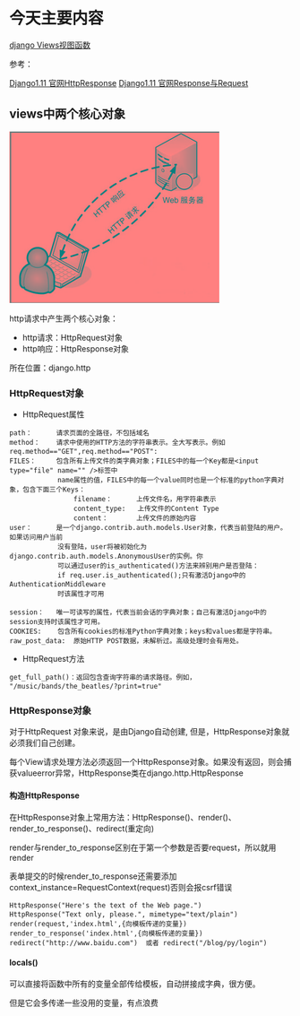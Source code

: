 # 今天主要内容
[django Views视图函数]()

参考：

[Django1.11 官网HttpResponse](https://docs.djangoproject.com/en/1.11/topics/http/shortcuts/)
[Django1.11 官网Response与Request](https://docs.djangoproject.com/en/1.11/ref/request-response/)


## views中两个核心对象
![avatar](/day05/imgs/51.png)

http请求中产生两个核心对象：
- http请求：HttpRequest对象
- http响应：HttpResponse对象

所在位置：django.http

### HttpRequest对象
- HttpRequest属性
```
path：      请求页面的全路径，不包括域名
method：    请求中使用的HTTP方法的字符串表示。全大写表示。例如req.method=="GET",req.method=="POST":
FILES：     包含所有上传文件的类字典对象；FILES中的每一个Key都是<input type="file" name="" />标签中
            name属性的值，FILES中的每一个value同时也是一个标准的python字典对象，包含下面三个Keys：
                filename：      上传文件名，用字符串表示
                content_type:   上传文件的Content Type
                content：       上传文件的原始内容
user：      是一个django.contrib.auth.models.User对象，代表当前登陆的用户。如果访问用户当前
            没有登陆，user将被初始化为django.contrib.auth.models.AnonymousUser的实例。你
            可以通过user的is_authenticated()方法来辨别用户是否登陆：
            if req.user.is_authenticated();只有激活Django中的AuthenticationMiddleware
            时该属性才可用

session：   唯一可读写的属性，代表当前会话的字典对象；自己有激活Django中的session支持时该属性才可用。
COOKIES:    包含所有cookies的标准Python字典对象；keys和values都是字符串。
raw_post_data:  原始HTTP POST数据，未解析过。高级处理时会有用处。
```
- HttpRequest方法
```
get_full_path()：返回包含查询字符串的请求路径。例如， "/music/bands/the_beatles/?print=true"
```

### HttpResponse对象
对于HttpRequest 对象来说，是由Django自动创建, 但是，HttpResponse对象就必须我们自己创建。

每个View请求处理方法必须返回一个HttpResponse对象。如果没有返回，则会捕获valueerror异常，HttpResponse类在django.http.HttpResponse

#### 构造HttpResponse
在HttpResponse对象上常用方法：HttpResponse()、render()、render_to_response()、redirect(重定向)

render与render_to_response区别在于第一个参数是否要request，所以就用render

表单提交的时候render_to_response还需要添加 context_instance=RequestContext(request)否则会报csrf错误
```
HttpResponse("Here's the text of the Web page.")
HttpResponse("Text only, please.", mimetype="text/plain")
render(request,'index.html',{向模板传递的变量})
render_to_response('index.html',{向模板传递的变量})
redirect("http://www.baidu.com")  或者 redirect("/blog/py/login")
```

#### locals()
可以直接将函数中所有的变量全部传给模板，自动拼接成字典，很方便。

但是它会多传递一些没用的变量，有点浪费

